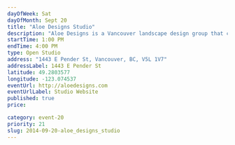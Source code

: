 ```yaml
---
dayOfWeek: Sat
dayOfMonth: Sept 20
title: "Aloe Designs Studio"
description: "Aloe Designs is a Vancouver landscape design group that creates fresh outdoor living spaces—cultivating sustainable communities one patio, balcony, backyard, rooftop, and container garden at a time."
startTime: 1:00 PM
endTime: 4:00 PM
type: Open Studio
address: "1443 E Pender St, Vancouver, BC, V5L 1V7"
addressLabel: 1443 E Pender St
latitude: 49.2803577
longitude: -123.074537
eventUrl: http://aloedesigns.com
eventUrlLabel: Studio Website
published: true
price: 

category: event-20
priority: 21
slug: 2014-09-20-aloe_designs_studio
---
```

